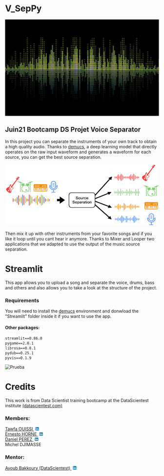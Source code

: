 # V_SepPy

<p align="center"> <img src = "./Streamlit/imagen.jpg" class="center"> </p>

## Juin21 Bootcamp DS Projet Voice Separator

In this project you can separate the instruments of your own track to obtain a high quality audio. Thanks to [demucs](https://github.com/facebookresearch/demucs "demucs"), a deep learning model that directly operates on the raw input waveform and generates a waveform for each source, you can get the best source separation.

<p align="center"> <img src = "./Streamlit/source-separation.png" class="center"> </p>

Then mix it up with other instruments from your favorite songs and if you like it loop until you cant hear ir anymore. Thanks to Mixer and Looper two applications that we adapted to use the output of the music source separation.


# Streamlit

This app allows you to upload a song and separate the voice, drums, bass and others and also allows you to take a look at the structure of the project.

### Requirements

You will need to install the [demucs](https://github.com/facebookresearch/demucs "demucs") environment and donwload the "Streamlit" folder inside it if you want to use the app.

#### Other packages:
    streamlit==0.86.0
    pygame==2.0.1
    librosa==0.8.1
    pydub==0.25.1
	pyvis==0.1.9


![Prueba](https://user-images.githubusercontent.com/69302088/134561535-e7230aff-5ec7-4005-996c-0cca1cf959b8.gif)

# Credits

<p>
This work is from Data Scientist training bootcamp at the DataScientest institute <a href="https://datascientest.com">(datascientest.com)</a> </p>

### Members:
<a href="https://www.linkedin.com/in/tawfa-ouissi-621492108/" target="new" rel="noopener noreferrer">
Tawfa OUISSI <img src="./Streamlit/Linkedin-logo.png" width=20px alt="Tawfa OUISSI"/></a><br>
<a href="https://www.linkedin.com/in/ernesto-horne-a8552a23/" target="new" rel="noopener noreferrer">
Ernesto HORNE <img src="./Streamlit/Linkedin-logo.png" width=20px alt="Ernesto HORNE"/></a><br>
<a href="https://www.linkedin.com/in/dan-prz/" target="new" rel="noopener noreferrer">
Daniel PEREZ <img src="./Streamlit/Linkedin-logo.png" width=20px alt="Daniel PEREZ"/></a><br>
Michel DJIMASSE

### Mentor:
<a href="https://www.linkedin.com/in/ayoub-bakkoury-204a3a16a/" target="new" rel="noopener noreferrer">
Ayoub Bakkoury (DataScientest) <img src="./Streamlit/Linkedin-logo.png" width=20px alt="Ayoub Bakkoury (DataScientest) "/></a></p>
